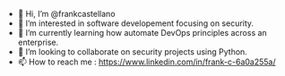 - 👋 Hi, I’m @frankcastellano
- 👀 I’m interested in software developement focusing on security. 
- 🌱 I’m currently learning how automate DevOps principles across an enterprise.
- 💞️ I’m looking to collaborate on security projects using Python. 
- 📫 How to reach me : https://www.linkedin.com/in/frank-c-6a0a255a/

<!---
frankcastellano/frankcastellano is a ✨ special ✨ repository because its `README.md` (this file) appears on your GitHub profile.
You can click the Preview link to take a look at your changes.
--->
